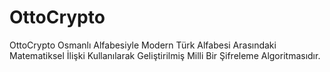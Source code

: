 # OttoCrypto
OttoCrypto Osmanlı Alfabesiyle Modern Türk Alfabesi Arasındaki Matematiksel İlişki Kullanılarak Geliştirilmiş Milli Bir Şifreleme Algoritmasıdır.
